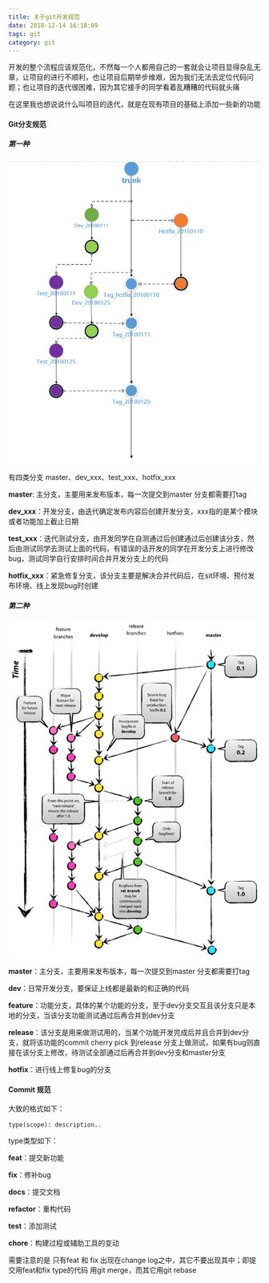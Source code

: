 ```yaml
---
title: 关于git开发规范
date: 2018-12-14 16:18:09
tags: git
category: git
---
```


开发的整个流程应该规范化，不然每一个人都用自己的一套就会让项目显得杂乱无章，让项目的进行不顺利，也让项目后期举步维艰，因为我们无法去定位代码问题；也让项目的迭代很困难，因为其它接手的同学看着乱糟糟的代码就头痛

在这里我也想说说什么叫项目的迭代，就是在现有项目的基础上添加一些新的功能

#### Git分支规范

##### 第一种

![](https://github.com/longtian2/cc3/blob/master/images/ali_svn_branch.png?raw=true)

有四类分支 master、dev_xxx、test_xxx、hotfix_xxx

**master**: 主分支，主要用来发布版本，每一次提交到master 分支都需要打tag

**dev_xxx**：开发分支，由迭代确定发布内容后创建开发分支，xxx指的是某个模块或者功能加上截止日期

**test_xxx**：迭代测试分支，由开发同学在自测通过后创建通过后创建该分支，然后由测试同学去测试上面的代码，有错误的话开发的同学在开发分支上进行修改bug，测试同学自行安排时间合并开发分支上的代码

**hotfix_xxx**：紧急修复分支，该分支主要是解决合并代码后，在sit环境、预付发布环境、线上发现bug时创建

##### 第二种

![](https://github.com/longtian2/cc3/blob/master/images/git-branch.png?raw=true)

**master**：主分支，主要用来发布版本，每一次提交到master 分支都需要打tag

**dev**：日常开发分支，要保证上线都是最新的和正确的代码

**feature**：功能分支，具体的某个功能的分支，至于dev分支交互且该分支只是本地的分支，当该分支功能测试通过后再合并到dev分支

**release**：该分支是用来做测试用的，当某个功能开发完成后并且合并到dev分支，就将该功能的commit cherry pick 到release 分支上做测试，如果有bug则直接在该分支上修改，待测试全部通过后再合并到dev分支和master分支

**hotfix**：进行线上修复bug的分支

#### Commit 规范

大致的格式如下：

```
type(scope): description..
```

type类型如下：

**feat**：提交新功能

**fix**：修补bug

**docs**：提交文档

**refactor**：重构代码

**test**：添加测试

**chore**：构建过程或辅助工具的变动

需要注意的是 只有feat 和 fix 出现在change log之中，其它不要出现其中；即提交用feat和fix type的代码 用git merge，而其它用git rebase